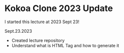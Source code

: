# Kokoa Clone 2023 Update

<!--CSS got so much better!-->

I started this lecture at 2023 Sept 23!<br>

Sept.23.2023  
- Created lecture repository
- Understand what is HTML Tag and how to generate it 